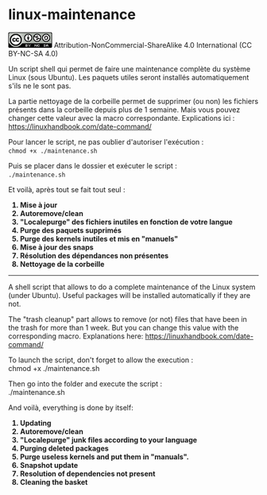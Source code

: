 # linux-maintenance

![Creative Commons](cc.png)
Attribution-NonCommercial-ShareAlike 4.0 International (CC BY-NC-SA 4.0)

<p>Un script shell qui permet de faire une maintenance complète du système Linux (sous Ubuntu). 
Les paquets utiles seront installés automatiquement s'ils ne le sont pas.</p>

<p>La partie nettoyage de la corbeille permet de supprimer (ou non) les fichiers présents dans la corbeille depuis plus de 1 semaine. Mais vous pouvez changer cette valeur avec la macro correspondante. Explications ici : <a href="https://linuxhandbook.com/date-command/" title="commande date">https://linuxhandbook.com/date-command/</a>

Pour lancer le script, ne pas oublier d'autoriser l'exécution : <br/>`chmod +x ./maintenance.sh`

Puis se placer dans le dossier et exécuter le script : <br/>`./maintenance.sh`

Et voilà, après tout se fait tout seul :
<b><ol>
    <li>Mise à jour</li>
    <li>Autoremove/clean</li>
    <li>"Localepurge" des fichiers inutiles en fonction de votre langue</li>
    <li>Purge des paquets supprimés</li>
    <li>Purge des kernels inutiles et mis en "manuels"</li>
    <li>Mise à jour des snaps</li>
    <li>Résolution des dépendances non présentes</li>
    <li>Nettoyage de la corbeille</li>
</ol>
</b>

---

<p>A shell script that allows to do a complete maintenance of the Linux system (under Ubuntu). Useful packages will be installed automatically if they are not.</p>

<p>The "trash cleanup" part allows to remove (or not) files that have been in the trash for more than 1 week. But you can change this value with the corresponding macro. Explanations here: <a href="https://linuxhandbook.com/date-command/" title="commande date">https://linuxhandbook.com/date-command/</a>

To launch the script, don't forget to allow the execution : <br/> chmod +x ./maintenance.sh

Then go into the folder and execute the script : <br/> ./maintenance.sh

And voilà, everything is done by itself:
<b><ol>
    <li>Updating</li>
    <li>Autoremove/clean</li>
    <li>"Localepurge" junk files according to your language</li>
    <li>Purging deleted packages</li>
    <li>Purge useless kernels and put them in "manuals".</li>
    <li>Snapshot update</li>
    <li>Resolution of dependencies not present</li>
    <li>Cleaning the basket</li>
</ol>
</b>
